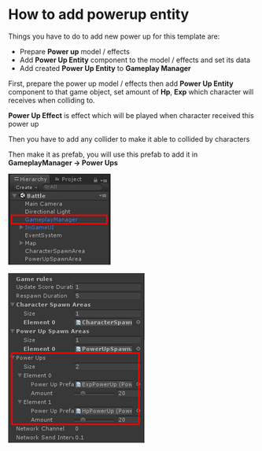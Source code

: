 # How to add powerup entity

Things you have to do to add new power up for this template are:

*   Prepare **Power up** model / effects
*   Add **Power Up Entity** component to the model / effects and set its data
*   Add created **Power Up Entity** to **Gameplay Manager**

First, prepare the power up model / effects then add **Power Up Entity** component to that game object, set amount of **Hp**, **Exp** which character will receives when colliding to.

**Power Up Effect** is effect which will be played when character received this power up

Then you have to add any collider to make it able to collided by characters

Then make it as prefab, you will use this prefab to add it in **GameplayManager -> Power Ups**

![](../images/0yI9_vJdXOR7g3ch4.png)

![](../images/0cCmM1pt7FtJM2fn9.png)